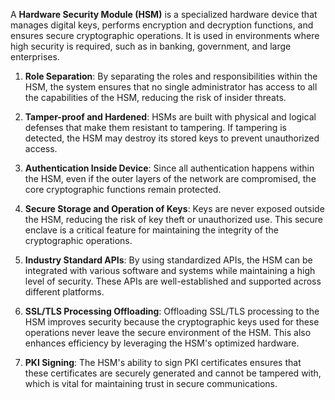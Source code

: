 A **Hardware Security Module (HSM)** is a specialized hardware device that manages digital keys, performs encryption and decryption functions, and ensures secure cryptographic operations. It is used in environments where high security is required, such as in banking, government, and large enterprises.

1. **Role Separation**: By separating the roles and responsibilities within the HSM, the system ensures that no single administrator has access to all the capabilities of the HSM, reducing the risk of insider threats.

2. **Tamper-proof and Hardened**: HSMs are built with physical and logical defenses that make them resistant to tampering. If tampering is detected, the HSM may destroy its stored keys to prevent unauthorized access.

3. **Authentication Inside Device**: Since all authentication happens within the HSM, even if the outer layers of the network are compromised, the core cryptographic functions remain protected.

4. **Secure Storage and Operation of Keys**: Keys are never exposed outside the HSM, reducing the risk of key theft or unauthorized use. This secure enclave is a critical feature for maintaining the integrity of the cryptographic operations.

5. **Industry Standard APIs**: By using standardized APIs, the HSM can be integrated with various software and systems while maintaining a high level of security. These APIs are well-established and supported across different platforms.

6. **SSL/TLS Processing Offloading**: Offloading SSL/TLS processing to the HSM improves security because the cryptographic keys used for these operations never leave the secure environment of the HSM. This also enhances efficiency by leveraging the HSM's optimized hardware.

7. **PKI Signing**: The HSM's ability to sign PKI certificates ensures that these certificates are securely generated and cannot be tampered with, which is vital for maintaining trust in secure communications.

